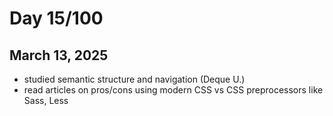 # Day 15/100
## March 13, 2025

- studied semantic structure and navigation (Deque U.)
- read articles on pros/cons using modern CSS vs CSS preprocessors like Sass, Less